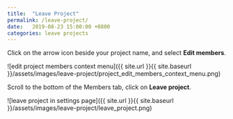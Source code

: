 ```yaml
---
title:  "Leave Project"
permalink: /leave-project/
date:   2019-08-23 15:00:00 +0800
categories: leave projects
---
```

Click on the arrow icon beside your project name, and select **Edit members**.

![edit project members context menu]({{ site.url }}{{ site.baseurl }}/assets/images/leave-project/project_edit_members_context_menu.png)

Scroll to the bottom of the Members tab, click on **Leave project**.

![leave project in settings page]({{ site.url }}{{ site.baseurl }}/assets/images/leave-project/leave_project.png)

